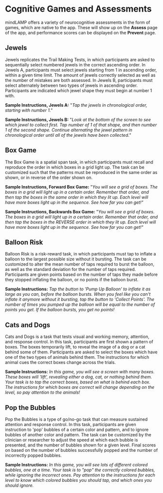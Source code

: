# Cognitive Games and Assessments

mindLAMP offers a variety of neurocognitive assessments in the form of games, which are native to the app. These will show up on the **Assess** page of the app, and performance scores can be displayed on the **Prevent** page.

## Jewels

Jewels replicates the Trail Making Tests, in which participants are asked to sequentially select numbered jewels in the correct ascending order. In Jewels A, participants must select jewels starting from 1 in ascending order, within a given time limit. The amount of jewels correctly selected as well as the number of mistakes are both assessed. In Jewels B, participants must select alternately between two types of jewels in ascending order. Participants are indicated which jewel shape they must begin at number 1 with. 

**Sample Instructions, Jewels A:** "*Tap the jewels in chronological order, starting with number 1."*

**Sample Instructions, Jewels B:** "*Look at the bottom of the screen to see which jewel to collect first. Tap number of 1 of that shape, and then number 1 of the second shape. Continue alternating the jewel pattern in chronological order until all of the jewels have been collected."*

## Box Game

The Box Game is a spatial span task, in which participants must recall and reproduce the order in which boxes in a grid light up. The task can be customized such that the patterns must be reproduced in the same order as shown, or in reverse of the order shown on.  

**Sample Instructions, Forward Box Game:** "*You will see a grid of boxes. The boxes in a grid will light up in a certain order. Remember that order, and then tap the boxes in the same order in which they lit up. Each level will have more boxes light up in the sequence. See how far you can get!"*

**Sample Instructions, Backwards Box Game:** "*You will see a grid of boxes. The boxes in a grid will light up in a certain order. Remember that order, and then tap the boxes in the REVERSE order in which they lit up. Each level will have more boxes light up in the sequence. See how far you can get!"*


## Balloon Risk

Balloon Risk is a risk-reward task, in which participants must tap to inflate a balloon to the largest possible size without it bursting. The task can be customized to alter the mean number of taps required to burst the balloon, as well as the standard deviation for the number of taps required. Participants are given points based on the number of taps they made before they stopped inflating the balloon, or no points if the balloon burst.

**Sample Instructions:** *Tap the button to 'Pump Up Balloon' to inflate it as large as you can, before the balloon bursts. When you feel like you can't inflate it anymore without it bursting, tap the button to 'Collect Points'. The number of times you pumped up the balloon will be equal to the number of points you get. If the balloon bursts, you get no points!*


## Cats and Dogs

Cats and Dogs is a task that tests visual and working memory, attention, and response control. In this task, participants are first shown a pattern of boxes. The boxes temporarily lift, to reveal the image of a dog or a cat behind some of them. Participants are asked to select the boxes which have one of the two types of animals behind them. The instructions for which animal cues the correct boxes change across the trials.

**Sample Instructions:** *In this game, you will see a screen with many boxes. These boxes will 'lift', revealing either a dog, cat, or nothing behind them. Your task is to tap the correct boxes, based on what is behind each box. The instructions for which boxes are correct will change depending on the level, so pay attention to the animals!*

## Pop the Bubbles

Pop the Bubbles is a type of go/no-go task that can measure sustained attention and response control. In this task, participants are given instruction to 'pop' bubbles of a certain color and pattern, and to ignore bubbles of another color and pattern. The task can be customized by the clinician or researcher to adjust the speed at which each bubble is presented, and the number of bubbles shown for a given level. Final scores on based on the number of bubbles successfully popped and the number of incorrectly popped bubbles.

**Sample Instructions:** *In this game, you will see lots of different colored bubbles, one at a time. Your task is to "pop" the correctly colored bubbles, while ignoring the incorrect ones. Pay attention to the instructions for each level to know which colored bubbles you should tap, and which ones you should ignore.*
